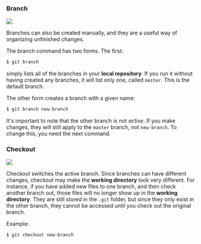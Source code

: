 ### Branch

![](https://github.com/tonellotto/git-and-github/raw/2acad870b0ac4692760545a7935b76e67d92f04b/git_commands/git_branch.png)

Branches can also be created manually, and they are a useful way of organizing unfinished changes.

The branch command has two forms. The first:

```bash
$ git branch
```

simply lists all of the branches in your **local repository**. If you run it without having created any branches, it will list only one, called `master`. This is the default branch.

The other form creates a branch with a given name:

```bash
$ git branch new-branch
```

It's important to note that the other branch is not *active*. If you make changes, they will still apply to the `master` branch, not `new-branch`. To change this, you need the next command.

### Checkout

![](https://github.com/tonellotto/git-and-github/raw/2acad870b0ac4692760545a7935b76e67d92f04b/git_commands/git_checkout.png)

Checkout switches the active branch. Since branches can have different changes, checkout may make the **working directory** look very different. For instance, if you have added new files to one branch, and then check another branch out, those files will no longer show up in the **working directory**. They are still stored in the `.git` folder, but since they only exist in the other branch, they cannot be accessed until you check out the original branch.

Example:
```bash
$ git checkout new-branch
```